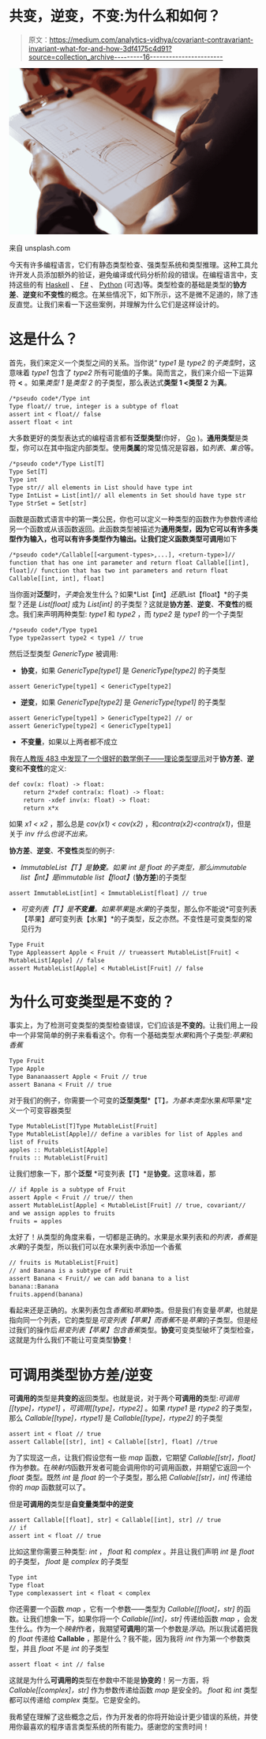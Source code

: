 # 共变，逆变，不变:为什么和如何？

> 原文：<https://medium.com/analytics-vidhya/covariant-contravariant-invariant-what-for-and-how-3df4175c4d91?source=collection_archive---------16----------------------->

![](img/966051fdcdd87f73b061e1c518788f71.png)

来自 unsplash.com

今天有许多编程语言，它们有静态类型检查、强类型系统和类型推理。这种工具允许开发人员添加额外的验证，避免编译或代码分析阶段的错误。在编程语言中，支持这些的有 [Haskell](https://www.haskell.org/) 、 [F#](https://fsharp.org/) 、 [Python](https://www.python.org/) (可选)等。类型检查的基础是类型的**协方差**、**逆变**和**不变性**的概念。在某些情况下，如下所示，这不是微不足道的，除了违反直觉。让我们来看一下这些案例，并理解为什么它们是这样设计的。

# 这是什么？

首先，我们来定义一个类型之间的关系。当你说“ *type1* 是 *type2* 的*子类型*时，这意味着 *type1* 包含了 *type2* 所有可能值的子集。简而言之，我们来介绍一下运算符 **<** 。如果*类型 1* 是*类型 2* 的子类型，那么表达式**类型 1 <类型 2** 为**真**。

```
/*pseudo code*/Type int
Type float// true, integer is a subtype of float
assert int < float// false
assert float < int
```

大多数更好的类型表达式的编程语言都有**泛型类型**(你好， [Go](https://golang.org/) )。**通用类型**是类型，你可以在其中指定内部类型。使用**类属**的常见情况是容器，如*列表*、*集合*等。

```
/*pseudo code*/Type List[T]
Type Set[T]
Type int
Type str// all elements in List should have type int
Type IntList = List[int]// all elements in Set should have type str
Type StrSet = Set[str]
```

函数是函数式语言中的第一类公民，你也可以定义一种类型的函数作为参数传递给另一个函数或从该函数返回。此函数类型被描述为**通用类型，**因为它可以有许多类型作为输入，也可以有许多类型作为输出。让我们定义函数类型**可调用**如下

```
/*pseudo code*/Callable[[<argument-types>,...], <return-type>]// function that has one int parameter and return float Callable[[int], float]// function that has two int parameters and return float Callable[[int, int], float]
```

当你面对**泛型**时，*子类*会发生什么？如果*List【int】*还是*List【float】*的子类型？还是 *List[float]* 成为 *List[int]* 的子类型？这就是**协方差**、**逆变**、**不变性**的概念。我们来声明两种类型: *type1* 和 *type2* ，而 *type2* 是 *type1* 的一个子类型

```
/*pseudo code*/Type type1
Type type2assert type2 < type1 // true
```

然后泛型类型 *GenericType* 被调用:

*   **协变**，如果 *GenericType[type1]* 是 *GenericType[type2]* 的子类型

```
assert GenericType[type1] < GenericType[type2]
```

*   **逆变**，如果 *GenericType[type2]* 是 *GenericType[type1]* 的子类型

```
assert GenericType[type1] > GenericType[type2] // or
assert GenericType[type2] < GenericType[type1]
```

*   **不变量**，如果以上两者都不成立

我在[人教版 483 中发现了一个很好的数学例子——理论类型提示](https://www.python.org/dev/peps/pep-0483/#covariance-and-contravariance)对于**协方差**、**逆变**和**不变性**的定义:

```
def cov(x: float) -> float:
    return 2*xdef contra(x: float) -> float:
    return -xdef inv(x: float) -> float:
    return x*x
```

如果 *x1 < x2* ，那么总是 *cov(x1) < cov(x2)* ，和*contra(x2)<contra(x1)*，但是关于 *inv 什么也说不出来。*

**协方差**、**逆变**、**不变性**类型的例子:

*   *ImmutableList【T】*是**协变**。如果 *int* 是 *float* 的子类型，那么*immutable list【int】*是*immutable list【float】*(**协方差**)的子类型

```
assert ImmutableList[int] < ImmutableList[float] // true
```

*   *可变列表【T】*是**不变量**。如果*苹果*是*水果*的子类型，那么你不能说*可变列表【苹果】*是*可变列表【水果】*的子类型，反之亦然。不变性是可变类型的常见行为

```
Type Fruit
Type Appleassert Apple < Fruit // trueassert MutableList[Fruit] < MutableList[Apple] // false
assert MutableList[Apple] < MutableList[Fruit] // false
```

# 为什么可变类型是不变的？

事实上，为了检测可变类型的类型检查错误，它们应该是**不变的**。让我们用上一段中一个非常简单的例子来看看这个。你有一个基础类型*水果*和两个子类型:*苹果*和*香蕉*

```
Type Fruit
Type Apple
Type Bananaassert Apple < Fruit // true
assert Banana < Fruit // true
```

对于我们的例子，你需要一个可变的**泛型类型***【T】*。为基本类型*水果*和*苹果*定义一个可变容器类型

```
Type MutableList[T]Type MutableList[Fruit]
Type MutableList[Apple]// define a varibles for list of Apples and list of Fruits
apples :: MutableList[Apple]
fruits :: MutableList[Fruit]
```

让我们想象一下，那个**泛型** *可变列表【T】*是**协变**。这意味着，那

```
// if Apple is a subtype of Fruit
assert Apple < Fruit // true// then
assert MutableList[Apple] < MutableList[Fruit] // true, covariant// and we assign apples to fruits
fruits = apples
```

太好了！从类型的角度来看，一切都是正确的。水果是水果列表和*的列表，香蕉*是*水果*的子类型，所以我们可以在水果列表中添加一个香蕉

```
// fruits is MutableList[Fruit]
// and Banana is a subtype of Fruit
assert Banana < Fruit// we can add banana to a list
banana::Banana
fruits.append(banana)
```

看起来还是正确的。水果列表包含*香蕉*和*苹果*种类。但是我们有变量*苹果*，也就是指向同一个列表，它的类型是*可变列表【苹果】*而*香蕉*不是*苹果*的子类型。但是经过我们的操作后*易变列表【苹果】*包含*香蕉*类型。**协变**可变类型破坏了类型检查，这就是为什么我们不能让可变类型**协变**！

# 可调用类型协方差/逆变

**可调用的**类型是**共变的**返回类型。也就是说，对于两个**可调用的**类型:*可调用[[type]，rtype1]* ，*可调用[[type]，rtype2]* 。如果 *rtype1* 是 *rtype2* 的子类型，那么 *Callable[[type]，rtype1]* 是 *Callable[[type]，rtype2]* 的子类型

```
assert int < float // true
assert Callable[[str], int] < Callable[[str], float] //true
```

为了实现这一点，让我们假设您有一些 *map* 函数，它期望 *Callable[[str]，float]* 作为参数。在*映射内*函数开发者可能会调用你的可调用函数，并期望它返回一个 *float* 类型。既然 *int* 是 *float* 的一个子类型，那么把 *Callable[[str]，int]* 传递给你的 *map* 函数就可以了。

但是**可调用的**类型是**自变量类型中的逆变**

```
assert Callable[[float], str] < Callable[[int], str] // true
// if
assert int < float // true
```

比如这里你需要三种类型: *int* ， *float* 和 *complex* 。并且让我们声明 *int* 是 *float* 的子类型， *float* 是 *complex* 的子类型

```
Type int
Type float
Type complexassert int < float < complex
```

你还需要一个函数 *map* ，它有一个参数——类型为 *Callable[[float]，str]* 的函数。让我们想象一下，如果你将一个 *Callable[[int]，str]* 传递给函数 *map* ，会发生什么。作为一个*映射*作者，我期望**可调用**的第一个参数是*浮动*。所以我试着把我的 *float* 传递给 **Callable** ，那是什么？我不能，因为我将 *int* 作为第一个参数类型，并且 *float* 不是 *int* 的子类型

```
assert float < int // false
```

这就是为什么**可调用的**类型在参数中不能是**协变的**！另一方面，将 *Callable[[complex]，str]* 作为参数传递给函数 *map* 是安全的。 *float* 和 *int* 类型都可以传递给 *complex* 类型。它是安全的。

我希望在理解了这些概念之后，作为开发者的你将开始设计更少错误的系统，并使用你最喜欢的程序语言类型系统的所有能力。感谢您的宝贵时间！